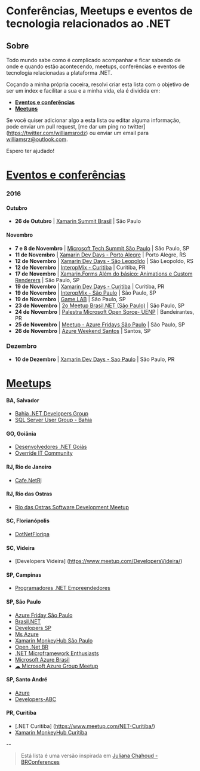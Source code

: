 # Conferências, Meetups e eventos de tecnologia relacionados ao .NET

## Sobre

Todo mundo sabe como é complicado acompanhar e ficar sabendo de onde e quando estão acontecendo, meetups, conferências e eventos de tecnologia relacionadas a plataforma .NET.

Coçando a minha própria coceira, resolvi criar esta lista com o objetivo de ser um index e facilitar a sua e a minha vida, ela é dividida em: 

* **[Eventos e conferências](#eventos-e-conferências)**
* **[Meetups](#meetups)**

Se você quiser adicionar algo a esta lista ou editar alguma informação, pode enviar um pull request, [me dar um ping no twitter] (https://twitter.com/williamsrodz) ou enviar um email para williamsrz@outlook.com.

Espero ter ajudado!

# [Eventos e conferências](#eventos-e-conferências)

### 2016

#### Outubro

* **26 de Outubro** | [Xamarin Summit Brasil](http://xamarinsummit.com.br) | São Paulo

#### Novembro
* **7 e 8 de Novembro** | [Microsoft Tech Summit São Paulo](https://www.microsoft.com/pt-br/techsummit/sao-paulo.aspx) | São Paulo, SP
* **11 de Novembro** | [Xamarin Dev Days - Porto Alegre](https://ti.to/xamarin/dev-days-porto-alegre) | Porto Alegre, RS
* **12 de Novembro** | [Xamarin Dev Days - São Leopoldo](https://ti.to/xamarin/dev-days-sao-leopoldo) | São Leopoldo, RS
* **12 de Novembro** | [InteropMix - Curitiba](http://interopmix.com.br) | Curitiba, PR
* **17 de Novembro** | [Xamarin.Forms Além do básico: Animations e Custom Renderers](https://www.meetup.com/Developers-SP/events/235208932/) | São Paulo, SP
* **19 de Novembro** | [Xamarin Dev Days - Curitiba](https://ti.to/xamarin/dev-days-curitiba2) | Curitiba, PR
* **19 de Novembro** | [InteropMix - São Paulo](http://interopmix.com.br) | São Paulo, SP
* **19 de Novembro** | [Game LAB](https://www.meetup.com/Developers-SP/events/235153998/?eventId=235153998) | São Paulo, SP
* **23 de Novembro** | [2o Meetup Brasil.NET (São Paulo)](https://www.meetup.com/Brasil-NET/events/235151883/) | São Paulo, SP
* **24 de Novembro** | [Palestra Microsoft Open Sorce- UENP](http://www.uenp.edu.br) | Bandeirantes, PR
* **25 de Novembro** | [Meetup - Azure Fridays São Paulo](http://www.meetup.com/pt-BR/azure-friday-sao-paulo/) | São Paulo, SP
* **26 de Novembro** | [Azure Weekend Santos](http://www.meetup.com/pt-BR/Comunidade-Net-Baixada/events/234838672/) | Santos, SP

### Dezembro
* **10 de Dezembro** | [Xamarin Dev Days - Sao Paulo](https://ti.to/xamarin/dev-days-sao-paulo2) | São Paulo, PR


# [Meetups](#meetups)

#### BA, Salvador
* [Bahia .NET Developers Group](https://www.meetup.com/Bahia-NET-Developers-Group/)
* [SQL Server User Group - Bahia](https://www.meetup.com/SQLServerBahia/)

#### GO, Goiânia
* [Desenvolvedores .NET Goiás](https://www.devgoias.net/)
* [Override IT Community](http://www.meetup.com/pt-BR/Override/)

#### RJ, Rio de Janeiro
* [Cafe.NetRj](https://www.meetup.com/Cafe-NetRj/)

#### RJ, Rio das Ostras
* [Rio das Ostras Software Development Meetup](https://www.meetup.com/Rio-das-Ostras-Software-Development-Meetup/)

#### SC, Florianópolis
* [DotNetFloripa](https://www.meetup.com/DotNetFloripa/)

#### SC, Videira
* [Developers Videira] (https://www.meetup.com/DevelopersVideira/)

#### SP, Campinas
* [Programadores .NET Empreendedores](https://www.meetup.com/Programadores-NET-Empreendedores/)

#### SP, São Paulo
* [Azure Friday São Paulo](https://www.meetup.com/azure-friday-sao-paulo/)
* [Brasil.NET](https://www.meetup.com/Brasil-NET/)
* [Developers SP](https://www.meetup.com/Developers-SP/)
* [Ms Azure](https://www.meetup.com/Ms-Azure/)
* [Xamarin MonkeyHub São Paulo](https://www.meetup.com/Xamarin-Monkey-Hub-Sao-Paulo/)
* [Open .Net BR](https://www.meetup.com/Open-Net-BR/)
* [.NET Microframework Enthusiasts](https://www.meetup.com/NET-Microframework-Enthusiasts/)
* [Microsoft Azure Brasil](https://www.meetup.com/MicrosoftAzureBrasil/)
* [☁ Microsoft Azure Group Meetup](https://www.meetup.com/Microsoft-Azure-Group-Meetup/)

#### SP, Santo André
* [Azure](https://www.meetup.com/meetup-group-SfNmrDWz/)
* [Developers-ABC](https://www.meetup.com/Developers-ABC/)

#### PR, Curitiba
* [.NET Curitiba] (https://www.meetup.com/NET-Curitiba/)
* [Xamarin MonkeyHub Curitiba](https://www.meetup.com/Xamarin-Monkey-Hub-Curitiba/)


--

> Está lista é uma versão inspirada em [Juliana Chahoud - BRConferences](https://github.com/jchahoud/BRConferences)
